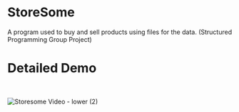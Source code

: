 # StoreSome
A program used to buy and sell products using files for the data.  (Structured Programming Group Project)

# Detailed Demo
<br/>

![Storesome Video - lower (2)](https://user-images.githubusercontent.com/48753857/180039188-bd8eb62e-34f0-4bce-8964-81b2a3ac6058.gif)
